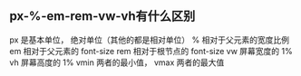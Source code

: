 ##  px-%-em-rem-vw-vh有什么区别
px 是基本单位， 绝对单位（其他的都是相对单位）
% 相对于父元素的宽度比例
em 相对于父元素的 font-size
rem 相对于根节点的 font-size
vw 屏幕宽度的 1%
vh 屏幕高度的 1%
vmin 两者的最小值， vmax 两者的最大值